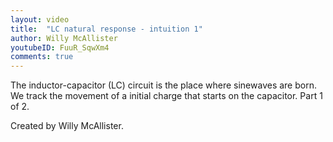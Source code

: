```yaml
---
layout: video
title:  "LC natural response - intuition 1"
author: Willy McAllister
youtubeID: FuuR_SqwXm4
comments: true
--- 
```


The inductor-capacitor (LC) circuit is the place where sinewaves are born. We track the movement of a initial charge that starts on the capacitor. Part 1 of 2.

Created by Willy McAllister.
